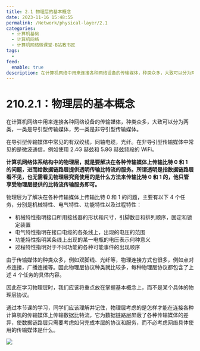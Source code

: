 ```yaml
---
title: 2.1 物理层的基本概念
date: 2023-11-16 15:48:55
permalink: /Network/physical-layer/2.1
categories:
  - 计算机基础
  - 计算机网络
  - 计算机网络微课堂-B站教书匠
tags:
  - 
feed:
  enable: true
description: 在计算机网络中用来连接各种网络设备的传输媒体，种类众多，大致可以分为两类，一类是导引型传输媒体，另一类是非导引型传输媒体
---
```

# 210.2.1：物理层的基本概念

在计算机网络中‍‍用来连接各种网络设备的传输媒体，种类众多，大致可以分为两类，一类是导引型传输媒体，‍‍另一类是非导引型传输媒体。‍‍

<!-- more -->

在导引型传输媒体中常见的有双绞线，同轴电缆，‍‍光纤。在非导引型传输媒体中常见的是微波通信，例如使用 2.4G 赫兹‍‍和 5.8G 赫兹频段的 WiFi。

**计算机网络体系结构中的物理层，‍‍就是要解决在各种传输媒体上传输比特 0 和 1 的问题，进而给数据链路层提供透明传输比特流的服务。‍‍所谓透明是指数据链路层看不见，也无需看见物理层究竟使用的是什么方法‍‍来传输比特 0 和 1 的，他只管享受物理层提供的比特流传输服务即可。** 

物理层为了解决在各种传输媒体上传输比特 0 和 1 的问题，主要有以下 4 个任务，‍‍分别是机械特性、电气特性、功能特性以及过程特性：‍‍

* 机械特性指明接口所用接线器的形状和尺寸，引脚数目和排列顺序，‍‍固定和锁定装置
* 电气特性指明在接口电缆的各条线上，出现的电压的范围
* 功能特性指明某条线上出现的某一电瓶的电压表示何种意义
* 过程特性‍‍指明对于不同功能的各种可能事件的出现顺序

由于传输媒体的种类众多，例如双脚线、‍‍光纤等，物理连接方式也很多，例如点对点连接，广播连接等。因此‍‍物理层协议种类就比较多，每种物理层协议都包含了上述 4 个任务的具体内容。

因此‍‍在学习物理层时，我们应该将重点放在掌握基本概念上，而不是某个具体的物理层协议。

‍‍通过本节课的学习，同学们应该理解并记住，‍‍物理层考虑的是怎样才能在连接各种计算机的传输媒体上传输数据比特流，‍‍它为数据链路层屏蔽了各种传输媒体的差异，使数据链路层只需要考虑‍‍如何完成本层的协议和服务，而不必考虑网络具体使用的传输媒体是什么。‍

​![](https://image.peterjxl.com/blog/image-20211211141048-ppyo5wa.png)​

‍
